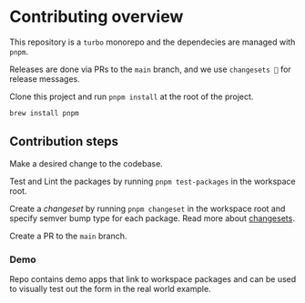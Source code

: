 # Contributing overview

This repository is a `turbo` monorepo and the dependecies are managed with `pnpm`.

Releases are done via PRs to the `main` branch, and we use `changesets 🦋` for release messages.

Clone this project and run `pnpm install` at the root of the project.

```sh
brew install pnpm
```

## Contribution steps

Make a desired change to the codebase.

Test and Lint the packages by running `pnpm test-packages` in the workspace root.

Create a _changeset_ by running `pnpm changeset` in the workspace root and specify semver bump type for each package.
Read more about [changesets](https://github.com/changesets/changesets/blob/main/docs/command-line-options.md).

Create a PR to the `main` branch.

### Demo

Repo contains demo apps that link to workspace packages and can be used to
visually test out the form in the real world example.
